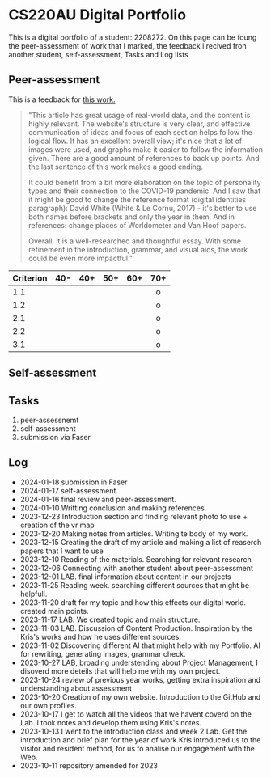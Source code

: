 # CS220AU Digital Portfolio 
This is a digital portfolio of a student: 2208272. 
On this page can be foung the peer-assessment of work that I marked, the feedback i recived fron another student, self-assessment, Tasks and Log lists

## Peer-assessment

This is a feedback for [this work.](https://2314772.github.io/CS220AU-DP/#personality-types)

> "This article has great usage of real-world data, and the content is highly relevant. The website's structure is very clear, and effective communication of ideas and focus of each section helps follow the logical flow. It has an excellent overall view; it's nice that a lot of images were used, and graphs make it easier to follow the information given. There are a good amount of references to back up points. And the last sentence of this work makes a good ending.
>
> It could benefit from a bit more elaboration on the topic of personality types and their connection to the COVID-19 pandemic. 
And I saw that it might be good to change the reference format (digital identities paragraph): David White (White & Le Cornu, 2017) - it's better to use both names before brackets and only the year in them.
And in references: change places of Worldometer and Van Hoof papers.
>
> Overall, it is a well-researched and thoughtful essay. With some refinement in the introduction, grammar, and visual aids, the work could be even more impactful."


| Criterion | 40- | 40+ | 50+ | 60+ | 70+ | 
|-----------|:---:|:---:|:---:|:---:|:---:|
| 1.1       |     |     |     |     |  o  |
| 1.2       |     |     |     |     |  o  |
| 2.1       |     |     |     |     |  o  |
| 2.2       |     |     |     |     |  o  |
| 3.1       |     |     |     |     |  o  |


## Self-assessment


## Tasks
1. peer-assessnemt
2. self-assessment
3. submission via Faser

## Log
* 2024-01-18 submission in Faser
* 2024-01-17 self-assessment.
* 2024-01-16 final review and peer-assessment.
* 2024-01-10 Writting conclusion and making references. 
* 2023-12-23 Introduction section and finding relevant photo to use + creation of the vr map
* 2023-12-20 Making notes from articles. Writing te body of my work. 
* 2023-12-15 Creating the draft of my article and making a list of reaserch papers that I want to use
* 2023-12-10 Reading of the materials. Searching for relevant research
* 2023-12-06 Connecting with another student about peer-assessment
* 2023-12-01 LAB. final information about content in our projects
* 2023-11-25 Reading week. searching different sources that might be helpfull.
* 2023-11-20 draft for my topic and how this effects our digital world. created main points.
* 2023-11-17 LAB. We created topic and main structure. 
* 2023-11-03 LAB. Discussion of Content Production. Inspiration by the Kris's works and how he uses different sources.
* 2023-11-02 Discovering different AI that might help with my Portfolio. AI for rewriting, generating images, grammar check.
* 2023-10-27 LAB, broading understending about Project Management, I disoverd more deteils that will help me with my own project.
* 2023-10-24 review of previous year works, getting extra inspiration and understanding about assessment
* 2023-10-20 Creation of my own website. Introduction to the GitHub and our own profiles. 
* 2023-10-17 I get to watch all the videos that we havent coverd on the Lab. I took notes and develop them using Kris's notes.
* 2023-10-13 I went to the introduction class and week 2 Lab. Get the introduction and brief plan for the year of work.Kris introduced us to the visitor and resident method, for us to analise our engagement with the Web.
* 2023-10-11 repository amended for 2023


